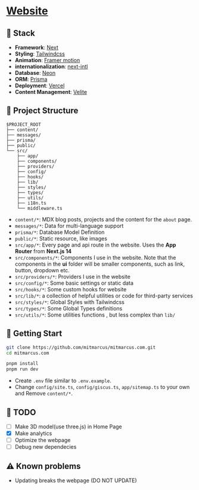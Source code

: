 # [Website](https://mitmarcus.com/)

## 🔧 Stack

- **Framework**: [Next](https://nextjs.org/)
- **Styling**: [Tailwindcss](https://tailwindcss.com/)
- **Animation**: [Framer motion](https://www.framer.com/motion/)
- **internationalization**: [next-intl](https://next-intl-docs.vercel.app)
- **Database**: [Neon](https://neon.tech/)
- **ORM**: [Prisma](https://www.prisma.io/)
- **Deployment**: [Vercel](https://vercel.com/)
- **Content Management**: [Velite](https://velite.js.org/)

## 📁 Project Structure

```
$PROJECT_ROOT
├── content/
├── messages/
├── prisma/
├── public/
└── src/
    ├── app/
    ├── components/
    ├── providers/
    ├── config/
    ├── hooks/
    ├── lib/
    ├── styles/
    ├── types/
    ├── utils/
    ├── i18n.ts
    └── middleware.ts
```

- `content/*`: MDX blog posts, projects and the content for the `about` page.
- `messages/*`: Data for multi-language support
- `prisma/*`: Database Model Definition
- `public/*`: Static resource, like images
- `src/app/*`: Every page and api route in the website. Uses the **App Router** from **Next.js 14**
- `src/components/*`: Components I use in the website. Note that the components in the **ui** folder will be smaller components, such as link, button, dropdown etc.
- `src/providers/*`: Providers I use in the website
- `src/config/*`: Some basic settings or static data
- `src/hooks/*`: Some custom hooks for website
- `src/lib/*`: a collection of helpful utilities or code for third-party services
- `src/styles/*`: Global Styles with Tailwindcss
- `src/types/*`: Some Global Types definitions
- `src/utils/*`: Some utilities functions , but less complex than `lib/`

## 👋 Getting Start

```bash
git clone https://github.com/mitmarcus/mitmarcus.com.git
cd mitmarcus.com

pnpm install
pnpm run dev
```

- Create `.env` file similar to `.env.example`.
- Change `config/site.ts`, `config/giscus.ts`, `app/sitemap.ts` to your own and Remove `content/*`.

## 📝 TODO

- [ ] Make 3D model(use three.js) in Home Page
- [x] Make analytics
- [ ] Optimize the webpage
- [ ] Debug new dependecies

## ⚠️ Known problems

- Updating breaks the webpage (DO NOT UPDATE)
